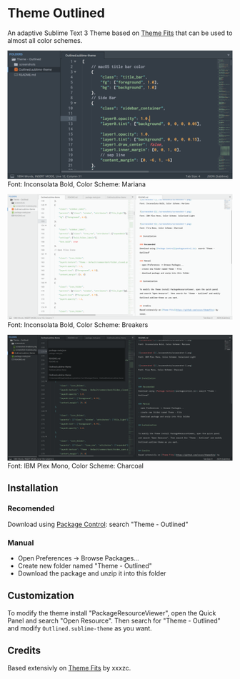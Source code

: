 # Theme Outlined

An adaptive Sublime Text 3 Theme based on [Theme Fits](https://github.com/xxxzc/themefits) that can be used to almost all color schemes.  

![screenshot-mariana](./screenshots/screenshot-mariana@small.png) 
Font: Inconsolata Bold, Color Scheme: Mariana

![screenshot-breakers](./screenshots/screenshot-breakers.png) 
Font: Inconsolata Bold, Color Scheme: Breakers

![screenshot-charcoal](./screenshots/screenshot-charcoal.png) 
Font: IBM Plex Mono, Color Scheme: Charcoal

## Installation

### Recomended
Download using [Package Control](https://packagecontrol.io): search "Theme - Outlined"

### Manual
- Open Preferences -> Browse Packages...
- Create new folder named "Theme - Outlined"
- Download the package and unzip it into this folder

## Customization

To modify the theme install "PackageResourceViewer", open the Quick Panel and search "Open Resource". 
Then search for "Theme - Outlined" and modify `Outlined.sublime-theme` as you want.

## Credits
Based extensivly on [Theme Fits](https://github.com/xxxzc/themefits) by xxxzc.